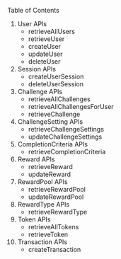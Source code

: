 Table of Contents

1. User APIs
   + retrieveAllUsers
   + retrieveUser
   + createUser
   + updateUser
   + deleteUser
1. Session APIs
   + createUserSession
   + deleteUserSession
1. Challenge APIs
   + retrieveAllChallenges
   + retrieveAllChallengesForUser
   + retrieveChallenge
1. ChallengeSetting APIs
   + retrieveChallengeSettings
   + updateChallengeSettings
1. CompletionCriteria APIs
   + retrieveCompletionCriteria
1. Reward APIs
   + retrieveReward
   + updateReward
1. RewardPool APIs
   + retrieveRewardPool
   + updateRewardPool
1. RewardType APIs
   + retrieveRewardType
1. Token APIs
   + retrieveAllTokens
   + retrieveToken
1. Transaction APIs
   + createTransaction
   